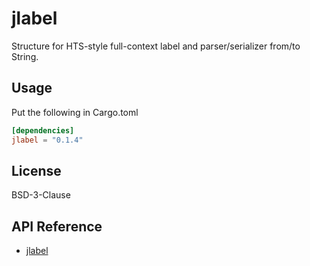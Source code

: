 # jlabel

Structure for HTS-style full-context label and parser/serializer from/to String.

## Usage

Put the following in Cargo.toml

<!-- x-release-please-start-version -->

```toml
[dependencies]
jlabel = "0.1.4"
```

<!-- x-release-please-end -->

## License

BSD-3-Clause

## API Reference

- [jlabel](https://docs.rs/jlabel)
